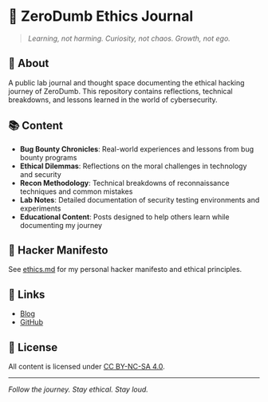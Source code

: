 # 🧠 ZeroDumb Ethics Journal

> *Learning, not harming. Curiosity, not chaos. Growth, not ego.*

## 🎯 About

A public lab journal and thought space documenting the ethical hacking journey of ZeroDumb. This repository contains reflections, technical breakdowns, and lessons learned in the world of cybersecurity.

## 📚 Content

- **Bug Bounty Chronicles**: Real-world experiences and lessons from bug bounty programs
- **Ethical Dilemmas**: Reflections on the moral challenges in technology and security
- **Recon Methodology**: Technical breakdowns of reconnaissance techniques and common mistakes
- **Lab Notes**: Detailed documentation of security testing environments and experiments
- **Educational Content**: Posts designed to help others learn while documenting my journey

## 🧭 Hacker Manifesto

See [ethics.md](ethics.md) for my personal hacker manifesto and ethical principles.

## 🔗 Links

- [Blog](https://zerodumb.dev)
- [GitHub](https://github.com/ZeroDumb)

## 📜 License

All content is licensed under [CC BY-NC-SA 4.0](https://creativecommons.org/licenses/by-nc-sa/4.0/).

---

*Follow the journey. Stay ethical. Stay loud.*